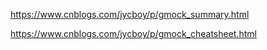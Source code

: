 https://www.cnblogs.com/jycboy/p/gmock_summary.html

https://www.cnblogs.com/jycboy/p/gmock_cheatsheet.html